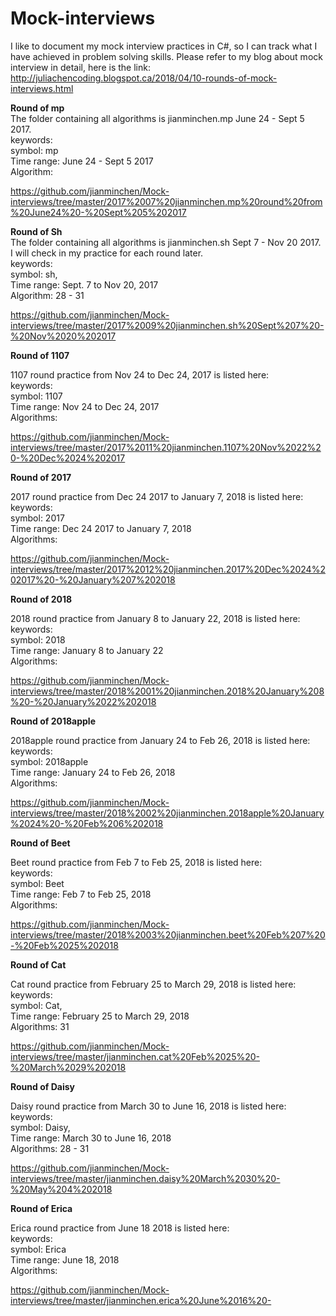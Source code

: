# Mock-interviews
I like to document my mock interview practices in C#, so I can track what I have achieved in problem solving skills. Please refer to my blog about mock interview in detail, here is the link: http://juliachencoding.blogspot.ca/2018/04/10-rounds-of-mock-interviews.html

<B>Round of mp</B> <br>
The folder containing all algorithms is jianminchen.mp June 24 - Sept 5 2017. <br> 
keywords: <br>
symbol:     mp <br>
Time range: June 24 - Sept 5 2017 <br>
Algorithm: <br>

https://github.com/jianminchen/Mock-interviews/tree/master/2017%2007%20jianminchen.mp%20round%20from%20June24%20-%20Sept%205%202017


<B>Round of Sh</B> <br>
The folder containing all algorithms is jianminchen.sh Sept 7 - Nov 20 2017. I will check in my practice for each round later.<br> 
keywords: <br>
symbol:     sh, <br>
Time range: Sept. 7 to Nov 20, 2017 <br>
Algorithm: 28 - 31<br>

https://github.com/jianminchen/Mock-interviews/tree/master/2017%2009%20jianminchen.sh%20Sept%207%20-%20Nov%2020%202017

<B> Round of 1107 </B>

1107 round practice from Nov 24 to Dec 24, 2017 is listed here:<br>
keywords: <br>
symbol:     1107 <br>
Time range: Nov 24 to Dec 24, 2017 <br>
Algorithms:  <br>

https://github.com/jianminchen/Mock-interviews/tree/master/2017%2011%20jianminchen.1107%20Nov%2022%20-%20Dec%2024%202017


<B> Round of 2017 </B>

2017 round practice from Dec 24 2017 to January 7, 2018 is listed here:<br>
keywords: <br>
symbol:     2017 <br>
Time range: Dec 24 2017 to January 7, 2018 <br>
Algorithms:  <br>

https://github.com/jianminchen/Mock-interviews/tree/master/2017%2012%20jianminchen.2017%20Dec%2024%202017%20-%20January%207%202018


<B> Round of 2018 </B>

2018 round practice from January 8 to January 22, 2018 is listed here:<br>
keywords: <br>
symbol:     2018 <br>
Time range: January 8 to January 22 <br>
Algorithms:  <br>

https://github.com/jianminchen/Mock-interviews/tree/master/2018%2001%20jianminchen.2018%20January%208%20-%20January%2022%202018


<B> Round of 2018apple </B>

2018apple round practice from January 24 to Feb 26, 2018 is listed here:<br>
keywords: <br>
symbol:     2018apple <br>
Time range: January 24 to Feb 26, 2018 <br>
Algorithms:  <br>

https://github.com/jianminchen/Mock-interviews/tree/master/2018%2002%20jianminchen.2018apple%20January%2024%20-%20Feb%206%202018


<B> Round of Beet </B>

Beet round practice from Feb 7 to Feb 25, 2018 is listed here:<br>
keywords: <br>
symbol:     Beet <br>
Time range: Feb 7 to Feb 25, 2018 <br>
Algorithms:  <br>

https://github.com/jianminchen/Mock-interviews/tree/master/2018%2003%20jianminchen.beet%20Feb%207%20-%20Feb%2025%202018

<B> Round of Cat </B>

Cat round practice from February 25 to March 29, 2018 is listed here:<br>
keywords: <br>
symbol:     Cat, <br>
Time range: February 25 to March 29, 2018 <br>
Algorithms: 31 <br>

https://github.com/jianminchen/Mock-interviews/tree/master/jianminchen.cat%20Feb%2025%20-%20March%2029%202018


<B>Round of Daisy</B>

Daisy round practice from March 30 to June 16, 2018 is listed here:<br>
keywords: <br>
symbol:     Daisy, <br>
Time range: March 30 to June 16, 2018 <br>
Algorithms: 28 - 31 <br>

https://github.com/jianminchen/Mock-interviews/tree/master/jianminchen.daisy%20March%2030%20-%20May%204%202018



<B> Round of Erica </B>

Erica round practice from June 18 2018 is listed here:<br>
keywords: <br>
symbol:     Erica <br>
Time range: June 18, 2018 <br>
Algorithms:  <br>

https://github.com/jianminchen/Mock-interviews/tree/master/jianminchen.erica%20June%2016%20-


